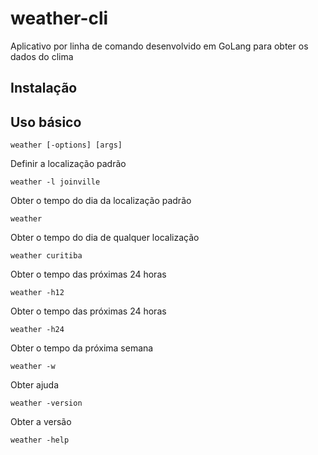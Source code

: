 # weather-cli

Aplicativo por linha de comando  desenvolvido em GoLang para obter os dados do clima

## Instalação

## Uso básico


```
weather [-options] [args]
```

Definir a localização padrão

```
weather -l joinville
```

Obter o tempo do dia da localização padrão
```
weather
```

Obter o tempo do dia de qualquer localização
```
weather curitiba
```

Obter o tempo das próximas 24 horas
```
weather -h12
```

Obter o tempo das próximas 24 horas
```
weather -h24
```

Obter o tempo da próxima semana
```
weather -w
```

Obter ajuda
```
weather -version
```

Obter a versão
```
weather -help
```

